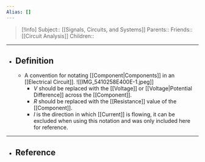 ```yaml
---
Alias: []
---
```

> [!Info]
> Subject:: [[Signals, Circuits, and Systems]]
> Parents:: 
> Friends:: [[Circuit Analysis]]
> Children:: 
---
- ## Definition
	- A convention for notating [[Component|Components]] in an [[Electrical Circuit]].
	  ![[IMG_5410258E400E-1.jpeg]]
		- $V$ should be replaced with the [[Voltage]] or [[Voltage|Potential Difference]] across the [[Component]].
		- $R$ should be replaced with the [[Resistance]] value of the [[Component]].
		- $I$ is the direction in which [[Current]] is flowing, it can be excluded when using this notation and was only included here for reference.
---
- ## Reference